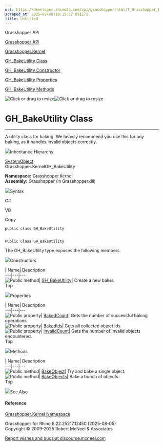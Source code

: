 ```yaml
---
url: https://developer.rhino3d.com/api/grasshopper/html/T_Grasshopper_Kernel_GH_BakeUtility.htm
scraped_at: 2025-09-08T16:15:37.091271
title: Untitled
---
```


Grasshopper API

[Grasshopper API](../html/723c01da-9986-4db2-8f53-6f3a7494df75.htm
"Grasshopper API")

[Grasshopper.Kernel](../html/N_Grasshopper_Kernel.htm "Grasshopper.Kernel")

[GH_BakeUtility Class](../html/T_Grasshopper_Kernel_GH_BakeUtility.htm
"GH_BakeUtility Class")

[GH_BakeUtility Constructor
](../html/M_Grasshopper_Kernel_GH_BakeUtility__ctor.htm "GH_BakeUtility
Constructor ")

[GH_BakeUtility
Properties](../html/Properties_T_Grasshopper_Kernel_GH_BakeUtility.htm
"GH_BakeUtility Properties")

[GH_BakeUtility
Methods](../html/Methods_T_Grasshopper_Kernel_GH_BakeUtility.htm
"GH_BakeUtility Methods")

![Click or drag to resize](../icons/TocOpen.gif)![Click or drag to
resize](../icons/TocClose.gif)

# GH_BakeUtility Class  
  
---  
  
A utility class for baking. We heavily recommend you use this for any baking,
as it handles invalid objects correctly.

![](../icons/SectionExpanded.png)Inheritance Hierarchy

[SystemObject](https://docs.microsoft.com/dotnet/api/system.object)  
Grasshopper.KernelGH_BakeUtility  

**Namespace:** [Grasshopper.Kernel](N_Grasshopper_Kernel.htm)  
**Assembly:** Grasshopper (in Grasshopper.dll)

![](../icons/SectionExpanded.png)Syntax

C#

VB

Copy

    
    
    public class GH_BakeUtility
    
    
    Public Class GH_BakeUtility

The GH_BakeUtility type exposes the following members.

![](../icons/SectionExpanded.png)Constructors

| Name| Description  
---|---|---  
![Public method](../icons/pubmethod.gif)|
[GH_BakeUtility](M_Grasshopper_Kernel_GH_BakeUtility__ctor.htm)|  Create a new
baker.  
Top

![](../icons/SectionExpanded.png)Properties

| Name| Description  
---|---|---  
![Public property](../icons/pubproperty.gif)|
[BakedCount](P_Grasshopper_Kernel_GH_BakeUtility_BakedCount.htm)|  Gets the
number of successful baking operations.  
![Public property](../icons/pubproperty.gif)|
[BakedIds](P_Grasshopper_Kernel_GH_BakeUtility_BakedIds.htm)|  Gets all
collected object ids.  
![Public property](../icons/pubproperty.gif)|
[InvalidCount](P_Grasshopper_Kernel_GH_BakeUtility_InvalidCount.htm)|  Gets
the number of invalid objects encountered.  
Top

![](../icons/SectionExpanded.png)Methods

| Name| Description  
---|---|---  
![Public method](../icons/pubmethod.gif)|
[BakeObject](M_Grasshopper_Kernel_GH_BakeUtility_BakeObject.htm)|  Try and
bake a single object.  
![Public method](../icons/pubmethod.gif)|
[BakeObjects](M_Grasshopper_Kernel_GH_BakeUtility_BakeObjects.htm)|  Bake a
bunch of objects.  
Top

![](../icons/SectionExpanded.png)See Also

#### Reference

[Grasshopper.Kernel Namespace](N_Grasshopper_Kernel.htm)

Grasshopper for Rhino 8.22.25217.12450 (2025-08-05)  
Copyright © 2009-2025 Robert McNeel & Associates

[Report wishes and bugs at
discourse.mcneel.com](https://discourse.mcneel.com/c/grasshopper)

